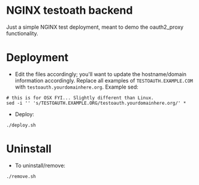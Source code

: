 # NGINX testoath backend

Just a simple NGINX test deployment, meant to demo the oauth2_proxy functionality.

# Deployment

- Edit the files accordingly; you'll want to update the hostname/domain information accordingly. Replace all examples of `TESTOAUTH.EXAMPLE.COM` with `testoauth.yourdomainhere.org`. Example sed:

```
# this is for OSX FYI... Slightly different than Linux.
sed -i '' 's/TESTOAUTH.EXAMPLE.ORG/testoauth.yourdomainhere.org/' *
```

- Deploy:

```
./deploy.sh
```

# Uninstall

- To uninstall/remove:

```
./remove.sh
```

